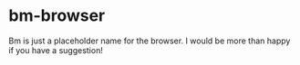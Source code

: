 # bm-browser
Bm is just a placeholder name for the browser. I would be more than happy if you have a suggestion!
